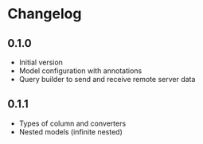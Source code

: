 # Changelog

## 0.1.0

* Initial version
* Model configuration with annotations
* Query builder to send and receive remote server data

## 0.1.1

* Types of column and converters
* Nested models (infinite nested)